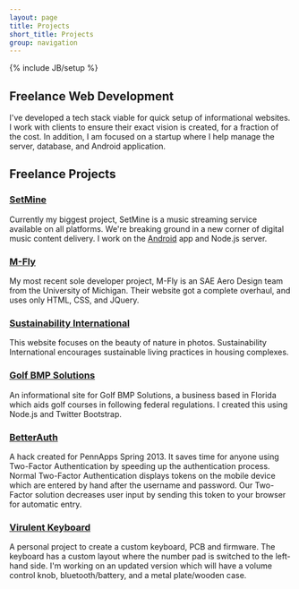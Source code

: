 ```yaml
---
layout: page
title: Projects
short_title: Projects
group: navigation
---
```

{% include JB/setup %}

## Freelance Web Development

I've developed a tech stack viable for quick setup of informational websites. I work with clients to ensure their exact vision is created, for a fraction of the cost. In addition, I am focused on a startup where I help manage the server, database, and Android application.

## Freelance Projects

### [SetMine](http://setmine.com)

Currently my biggest project, SetMine is a music streaming service available on all platforms. We're breaking ground in a new corner of digital music content delivery. I work on the [Android](https://play.google.com/store/apps/details?id=com.setmine.android) app and Node.js server.

### [M-Fly](http://umich.edu/~mfly)

My most recent sole developer project, M-Fly is an SAE Aero Design team from the University of Michigan. Their website got a complete overhaul, and uses only HTML, CSS, and JQuery.

### [Sustainability International](http://sustainabilityinternational.org)

This website focuses on the beauty of nature in photos. Sustainability International encourages sustainable living practices in housing complexes.

### [Golf BMP Solutions](http://golfbmpsolutions.com)

An informational site for Golf BMP Solutions, a business based in Florida which aids golf courses in following federal regulations. I created this using Node.js and Twitter Bootstrap.

### [BetterAuth](https://www.hackerleague.org/hackathons/pennapps-spring-2013/hacks/betterauth)

A hack created for PennApps Spring 2013. It saves time for anyone using Two-Factor Authentication by speeding up the authentication process. Normal Two-Factor Authentication displays tokens on the mobile device which are entered by hand after the username and password. Our Two-Factor solution decreases user input by sending this token to your browser for automatic entry.

### [Virulent Keyboard](https://github.com/johnfonte/virulent)

A personal project to create a custom keyboard, PCB and firmware. The keyboard has a custom layout where the number pad is switched to the left-hand side. I'm working on an updated version which will have a volume control knob, bluetooth/battery, and a metal plate/wooden case.
